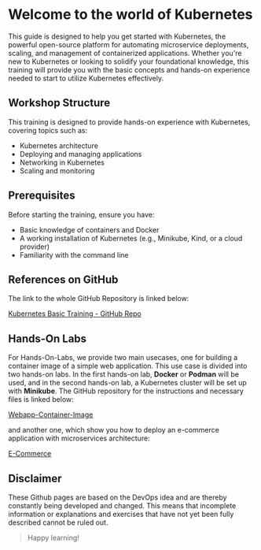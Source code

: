# Welcome to the world of Kubernetes

This guide is designed to help you get started with Kubernetes, the powerful open-source platform for automating microservice deployments, scaling, and management of containerized applications. Whether you're new to Kubernetes or looking to solidify your foundational knowledge, this training will provide you with the basic concepts and hands-on experience needed to start to utilize Kubernetes effectively.

## Workshop Structure

This training is designed to provide hands-on experience with Kubernetes, covering topics such as:
- Kubernetes architecture
- Deploying and managing applications
- Networking in Kubernetes
- Scaling and monitoring

## Prerequisites

Before starting the training, ensure you have:
- Basic knowledge of containers and Docker
- A working installation of Kubernetes (e.g., Minikube, Kind, or a cloud provider)
- Familiarity with the command line

## References on GitHub

The link to the whole GitHub Repository is linked below:

[Kubernetes Basic Training - GitHub Repo](https://github.com/anairo98/kubernetes-training/tree/main)

## Hands-On Labs

For Hands-On-Labs, we provide two main usecases, one for building a container image of a simple web application. This use case is divided into two hands-on labs. In the first hands-on lab, **Docker** or **Podman** will be used, and in the second hands-on lab, a Kubernetes cluster will be set up with **Minikube**. The GitHub repository for the instructions and necessary files is linked below:

[Webapp-Container-Image](https://github.com/anairo98/kubernetes-training/tree/main/webapp_container_image)

and another one, which show you how to deploy an e-commerce application with microservices architecture:

[E-Commerce](https://github.com/anairo98/kubernetes-training/tree/main/e-commerce)


## Disclaimer

These Github pages are based on the DevOps idea and are thereby constantly being developed and changed. This means that incomplete information or explanations and exercises that have not yet been fully described cannot be ruled out.

> Happy learning!
